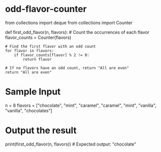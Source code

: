 # odd-flavor-counter
from collections import deque
from collections import Counter

def first_odd_flavor(n, flavors):
    # Count the occurrences of each flavor
    flavor_counts = Counter(flavors)
    
    # Find the first flavor with an odd count
    for flavor in flavors:
        if flavor_counts[flavor] % 2 != 0:
            return flavor
    
    # If no flavors have an odd count, return "All are even"
    return "All are even"

# Sample Input
n = 8
flavors = ["chocolate", "mint", "caramel", "caramel", "mint", "vanilla", "vanilla", "chocolates"]

# Output the result
print(first_odd_flavor(n, flavors))  # Expected output: "chocolate"


